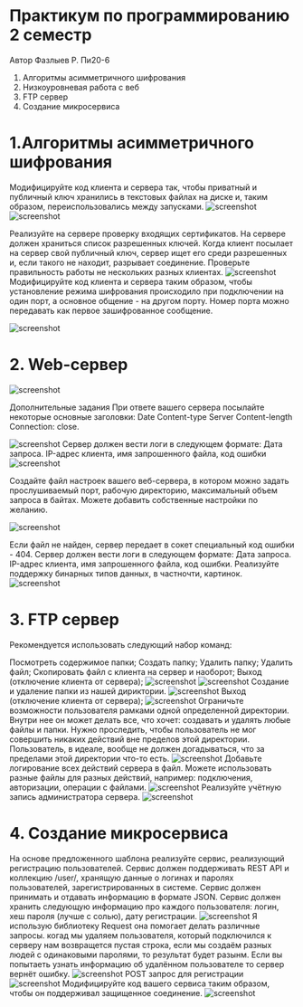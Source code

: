 # Практикум по программированию 2 семестр
Автор Фазлыев Р. Пи20-6

1. Алгоритмы асимметричного шифрования
2. Низкоуровневая работа с веб
3. FTP сервер
4. Создание микросервиса

# 1.Алгоритмы асимметричного шифрования

Модифицируйте код клиента и сервера так, чтобы приватный и публичный ключ хранились в текстовых файлах на диске и, таким образом, переиспользовались между запусками.
![screenshot](images/1_1.jpg)
![screenshot](images/1_2.jpg)

Реализуйте на сервере проверку входящих сертификатов. На сервере должен храниться список разрешенных ключей. Когда клиент посылает на сервер свой публичный ключ, сервер ищет его среди разрешенных и, если такого не находит, разрывает соединение. Проверьте правильность работы не нескольких разных клиентах.
![screenshot](images/1_3.jpg)
 Модифицируйте код клиента и сервера таким образом, чтобы установление режима шифрования происходило при подключении на один порт, а основное общение - на другом порту. Номер порта можно передавать как первое зашифрованное сообщение.

![screenshot](images/1_2.jpg)

# 2. Web-сервер

![screenshot](images/2_5.jpg)

Дополнительные задания
При ответе вашего сервера посылайте некоторые основные заголовки:
Date
Content-type
Server
Content-length
Connection: close.

![screenshot](images/2_1.jpg)
Сервер должен вести логи в следующем формате: Дата запроса. IP-адрес клиента, имя запрошенного файла, код ошибки
![screenshot](images/2_3.jpg)

Создайте файл настроек вашего веб-сервера, в котором можно задать прослушиваемый порт, рабочую директорию, максимальный объем запроса в байтах. Можете добавить собственные настройки по желанию.

![screenshot](images/2_4.jpg)

Если файл не найден, сервер передает в сокет специальный код ошибки - 404.
Сервер должен вести логи в следующем формате: Дата запроса. IP-адрес клиента, имя запрошенного файла, код ошибки.
Реализуйте поддержку бинарных типов данных, в частночти, картинок.
![screenshot](images/2_6.jpg)


# 3. FTP сервер

Рекомендуется использовать следующий набор команд:

Посмотреть содержимое папки;
Создать папку;
Удалить папку;
Удалить файл;
Скопировать файл с клиента на сервер и наоборот;
Выход (отключение клиента от сервера);
![screenshot](images/3_1.jpg)
![screenshot](images/3_2.jpg)
Создание и удаление папки из нашей дириктории.
![screenshot](images/3_3.jpg)
Выход (отключение клиента от сервера);
![screenshot](images/3_4.jpg)
Ограничьте возможности пользователя рамками одной определенной директории. Внутри нее он может делать все, что хочет: создавать и удалять любые файлы и папки. Нужно проследить, чтобы пользователь не мог совершить никаких действий вне пределов этой директории. Пользователь, в идеале, вообще не должен догадываться, что за пределами этой директории что-то есть.
![screenshot](images/3_5.jpg)
Добавьте логирование всех действий сервера в файл. Можете использовать разные файлы для разных действий, например: подключения, авторизации, операции с файлами.
![screenshot](images/3_7.jpg)
Реализуйте учётную запись администратора сервера.
![screenshot](images/3_6.jpg)



# 4. Создание микросервиса

На основе предложенного шаблона реализуйте сервис, реализующий регистрацию пользователей. Сервис должен поддерживать REST API и коллекцию /user/, хранящую данные о логинах и паролях пользователей, зарегистрированных в системе. Сервис должен принимать и отдавать информацию в формате JSON. Сервис должен хранить следующую информацию про каждого пользователя: логин, хеш пароля (лучше с солью), дату регистрации.
![screenshot](images/4_2.jpg)
Я использую библиотеку Request она помогает делать различные запросы. когад мы удаляем пользователя, который подключился к серверу нам возвращется пустая строка, если мы создаём разных людей с одинаковыми паролями, то результат будет разынм. Если вы попытаеть узнать информацию об удалённом пользователе то сервер вернёт ошибку.
![screenshot](images/4_1.jpg)
POST запрос для регистрации
![screenshot](images/4_3.jpg)
Модифицируйте код вашего сервиса таким образом, чтобы он поддерживал защищенное соединение.
![screenshot](images/4_4.jpg)
